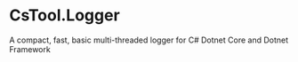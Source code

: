# CsTool.Logger
A compact, fast, basic multi-threaded logger for C# Dotnet Core and Dotnet Framework
